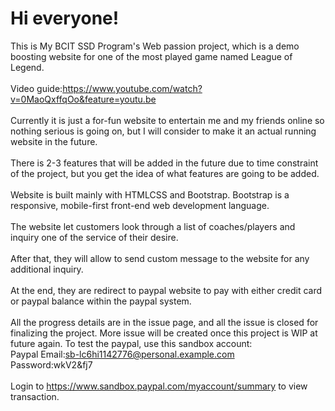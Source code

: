# Hi everyone!
This is My BCIT SSD Program's Web passion project, which is a demo boosting website for one of the most played game named League of Legend. <br><br>
Video guide:https://www.youtube.com/watch?v=0MaoQxffqOo&feature=youtu.be<br><br>
Currently it is just a for-fun website to entertain me and my friends online so nothing serious is going on, but I will consider to make it an actual running website in the future.<br><br>
There is 2-3 features that will be added in the future due to time constraint of the project, but you get the idea of what features are going to be added.<br><br>
Website is built mainly with HTMLCSS and Bootstrap. Bootstrap is a responsive, mobile-first front-end web development language.<br><br>
The website let customers look through a list of coaches/players and inquiry one of the service of their desire.<br><br>
After that, they will allow to send custom message to the website for any additional inquiry.<br><br>
At the end, they are redirect to paypal website to pay with either credit card or paypal balance within the paypal system.<br><br>
All the progress details are in the issue page, and all the issue is closed for finalizing the project. More issue will be created once this project is WIP  at future again.
To test the paypal, use this sandbox account:<br>
Paypal Email:sb-lc6hi1142776@personal.example.com<br>
Password:wkV2&fj7<br><br>
Login to https://www.sandbox.paypal.com/myaccount/summary to view transaction.

